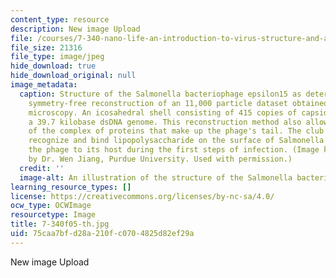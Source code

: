 ```yaml
---
content_type: resource
description: New image Upload
file: /courses/7-340-nano-life-an-introduction-to-virus-structure-and-assembly-fall-2005/75caa7bfd28a210fc0704825d82ef29a_7-340f05-th.jpg
file_size: 21316
file_type: image/jpeg
hide_download: true
hide_download_original: null
image_metadata:
  caption: Structure of the Salmonella bacteriophage epsilon15 as determined by a
    symmetry-free reconstruction of an 11,000 particle dataset obtained by cryo-electron
    microscopy. An icosahedral shell consisting of 415 copies of capsid protein encloses
    a 39.7 kilobase dsDNA genome. This reconstruction method also allows the visualization
    of the complex of proteins that make up the phage's tail. The club like appendages
    recognize and bind lipopolysaccharide on the surface of Salmonella and anchor
    the phage to its host during the first steps of infection. (Image kindly provided
    by Dr. Wen Jiang, Purdue University. Used with permission.)
  credit: ''
  image-alt: An illustration of the structure of the Salmonella bacteriophage epsilon15.
learning_resource_types: []
license: https://creativecommons.org/licenses/by-nc-sa/4.0/
ocw_type: OCWImage
resourcetype: Image
title: 7-340f05-th.jpg
uid: 75caa7bf-d28a-210f-c070-4825d82ef29a
---
```

New image Upload